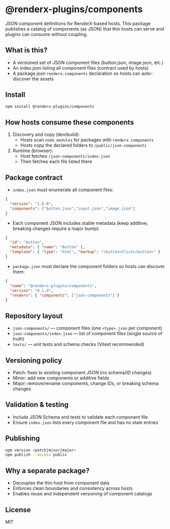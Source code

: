 # @renderx-plugins/components

JSON component definitions for RenderX-based hosts. This package publishes a catalog of components (as JSON) that thin hosts can serve and plugins can consume without coupling.

## What is this?

- A versioned set of JSON component files (button.json, image.json, etc.)
- An index.json listing all component files (contract used by hosts)
- A package.json `renderx.components` declaration so hosts can auto-discover the assets

## Install

```bash
npm install @renderx-plugins/components
```

## How hosts consume these components

1) Discovery and copy (dev/build):
   - Hosts scan `node_modules` for packages with `renderx.components`
   - Hosts copy the declared folders to `/public/json-components`
2) Runtime (browser):
   - Host fetches `/json-components/index.json`
   - Then fetches each file listed there

## Package contract

- `index.json` must enumerate all component files:
```json
{
  "version": "1.0.0",
  "components": ["button.json","input.json","image.json"]
}
```

- Each component JSON includes stable metadata (keep additive; breaking changes require a major bump):
```json
{
  "id": "button",
  "metadata": { "name": "Button" },
  "template": { "type": "html", "markup": "<button>Click</button>" }
}
```

- `package.json` must declare the component folders so hosts can discover them:
```json
{
  "name": "@renderx-plugins/components",
  "version": "0.1.0",
  "renderx": { "components": ["json-components"] }
}
```

## Repository layout

- `json-components/` — component files (one `<type>.json` per component)
- `json-components/index.json` — list of component files (single source of truth)
- `tests/` — unit tests and schema checks (Vitest recommended)

## Versioning policy

- Patch: fixes to existing component JSON (no schema/ID changes)
- Minor: add new components or additive fields
- Major: remove/rename components, change IDs, or breaking schema changes

## Validation & testing

- Include JSON Schema and tests to validate each component file
- Ensure `index.json` lists every component file and has no stale entries

## Publishing

```bash
npm version <patch|minor|major>
npm publish --access public
```

## Why a separate package?

- Decouples the thin host from component data
- Enforces clean boundaries and consistency across hosts
- Enables reuse and independent versioning of component catalogs

## License

MIT
